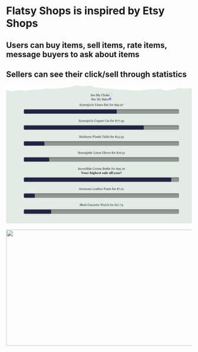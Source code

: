 <h1>Flatsy Shops is inspired by Etsy Shops</h1>
<h2>Users can buy items, sell items, rate items, message buyers to ask about items</h2>
<h2>Sellers can see their click/sell through statistics</h2>
<img src='./stats.png' alt='stats' />

<img width="560" height="315" src="https://www.youtube.com/embed/nN3TkD_mlj0" frameborder="0" allow="accelerometer; autoplay; encrypted-media; gyroscope; picture-in-picture" allowfullscreen></img>